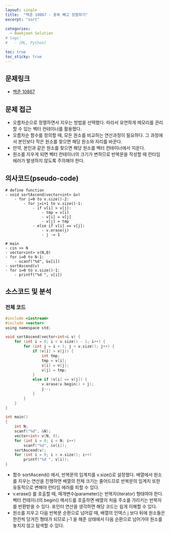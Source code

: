 ```yaml
---
layout: single
title:  "백준 10867 - 중복 빼고 정렬하기"
excerpt: "sort"

categories:
  - Baekjoon Solution
# tags:
#   - [ML, Python]

toc: true
toc_sticky: true
---
```


## 문제링크

- [백준 10867](https://www.acmicpc.net/problem/10867)

## 문제 접근

- 오름차순으로 정렬하면서 지우는 방법을 선택했다. 따라서 유연하게 메모리를 관리할 수 있는 벡터 컨테이너를 활용했다.
- 오름차순 함수를 정의할 때, 모든 원소를 비교하는 연산과정이 필요하다. 그 과정에서 본인보다 작은 원소를 찾으면 해당 원소와 자리를 바꾼다.
- 만약, 본인과 같은 원소를 찾으면 해당 원소를 벡터 컨테이너에서 지운다.
- 원소를 지우게 되면 벡터 컨테이너의 크기가 변하므로 반복문을 작성할 때 런타임 에러가 발생하지 않도록 주의해야 한다.

## 의사코드(pseudo-code)

```
# define function
- void sortAscend(vector<int> &v)
	- for i=0 to v.size()-2:
		- for j=i+1 to v.size()-1:
			- if v[i] > v[j]:
				- tmp = v[i]
				- v[i] = v[j]
				- v[j] = tmp
			- else if v[i] == v[j]:
				- v.erase(j)
				- j -= 1

# main
- cin >> N
- vector<int> v(N,0)
- for i=0 to N-1:
	- scanf("%d", &v[i])
- sortAscend(v)
- for i=0 to v.size()-1:
	- printf("%d ", v[i])

```

## 소스코드 및 분석

### 전체 코드

```c
#include <iostream>
#include <vector>
using namespace std;

void sortAscend(vector<int>& v) {
	for (int i = 0; i < v.size() - 1; i++) {
		for (int j = i + 1; j < v.size(); j++) {
			if (v[i] > v[j]) {
				int tmp;
				tmp = v[i];
				v[i] = v[j];
				v[j] = tmp;
			}
			else if (v[i] == v[j]) {
				v.erase(v.begin() + j);
				j--;
			}
		}
	}
}

int main()
{
	int N;
	scanf("%d", &N);
	vector<int> v(N, 0);
	for (int i = 0; i < N; i++)
		scanf("%d", &v[i]);
	sortAscend(v);
	for (int i = 0; i < v.size(); i++)
		printf("%d ", v[i]);
}
```

- 함수 sortAscend() 에서, 반복문의 임계치를 v.size()로 설정했다. 배열에서 원소를 지우는 연산을 진행하면 배열의 전체 크기는 줄어드므로 반복문의 임계치 또한 유동적으로 변해야 런타임 에러를 피할 수 있다.
- v.erase() 를 호출할 때, 매개변수(parameter)는 반복자(iterator) 형태여야 한다. 벡터 컨테이너의 begin() 메서드를 호출하면 배열의 처음 주소를 가리키는 반복자를 반환받을 수 있다. 포인터 연산을 생각하면 해당 코드는 쉽게 이해할 수 있다.
- 원소를 지우고 다음 반복문 순환으로 넘어갈 때, 배열의 인덱스 j 보다 뒤에 원소들은 한칸씩 당겨진 형태가 되므로 j-1 을 해준 상태에서 다음 순환으로 넘어가야 원소를 놓치지 않고 탐색할 수 있다.